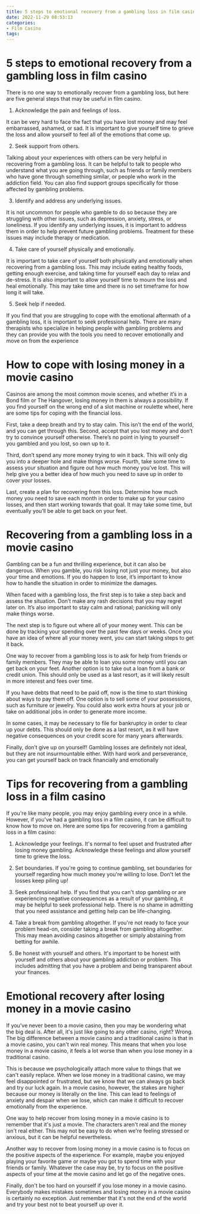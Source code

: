 ```yaml
---
title: 5 steps to emotional recovery from a gambling loss in film casino 
date: 2022-11-29 08:53:13
categories:
- Film Casino
tags:
---
```



#  5 steps to emotional recovery from a gambling loss in film casino 

There is no one way to emotionally recover from a gambling loss, but here are five general steps that may be useful in film casino.

1. Acknowledge the pain and feelings of loss.

It can be very hard to face the fact that you have lost money and may feel embarrassed, ashamed, or sad. It is important to give yourself time to grieve the loss and allow yourself to feel all of the emotions that come up.

2. Seek support from others.

Talking about your experiences with others can be very helpful in recovering from a gambling loss. It can be helpful to talk to people who understand what you are going through, such as friends or family members who have gone through something similar, or people who work in the addiction field. You can also find support groups specifically for those affected by gambling problems.

3. Identify and address any underlying issues.

It is not uncommon for people who gamble to do so because they are struggling with other issues, such as depression, anxiety, stress, or loneliness. If you identify any underlying issues, it is important to address them in order to help prevent future gambling problems. Treatment for these issues may include therapy or medication.

4. Take care of yourself physically and emotionally.

It is important to take care of yourself both physically and emotionally when recovering from a gambling loss. This may include eating healthy foods, getting enough exercise, and taking time for yourself each day to relax and de-stress. It is also important to allow yourself time to mourn the loss and heal emotionally. This may take time and there is no set timeframe for how long it will take.

5. Seek help if needed.

If you find that you are struggling to cope with the emotional aftermath of a gambling loss, it is important to seek professional help. There are many therapists who specialize in helping people with gambling problems and they can provide you with the tools you need to recover emotionally and move on from the experience

#  How to cope with losing money in a movie casino 

Casinos are among the most common movie scenes, and whether it’s in a Bond film or The Hangover, losing money in them is always a possibility. If you find yourself on the wrong end of a slot machine or roulette wheel, here are some tips for coping with the financial loss.

First, take a deep breath and try to stay calm. This isn’t the end of the world, and you can get through this. Second, accept that you lost money and don’t try to convince yourself otherwise. There’s no point in lying to yourself – you gambled and you lost, so own up to it.

Third, don’t spend any more money trying to win it back. This will only dig you into a deeper hole and make things worse. Fourth, take some time to assess your situation and figure out how much money you’ve lost. This will help give you a better idea of how much you need to save up in order to cover your losses.

Last, create a plan for recovering from this loss. Determine how much money you need to save each month in order to make up for your casino losses, and then start working towards that goal. It may take some time, but eventually you’ll be able to get back on your feet.

#  Recovering from a gambling loss in a movie casino 

Gambling can be a fun and thrilling experience, but it can also be dangerous. When you gamble, you risk losing not just your money, but also your time and emotions. If you do happen to lose, it’s important to know how to handle the situation in order to minimize the damages.

When faced with a gambling loss, the first step is to take a step back and assess the situation. Don’t make any rash decisions that you may regret later on. It’s also important to stay calm and rational; panicking will only make things worse.

The next step is to figure out where all of your money went. This can be done by tracking your spending over the past few days or weeks. Once you have an idea of where all your money went, you can start taking steps to get it back.

One way to recover from a gambling loss is to ask for help from friends or family members. They may be able to loan you some money until you can get back on your feet. Another option is to take out a loan from a bank or credit union. This should only be used as a last resort, as it will likely result in more interest and fees over time.

If you have debts that need to be paid off, now is the time to start thinking about ways to pay them off. One option is to sell some of your possessions, such as furniture or jewelry. You could also work extra hours at your job or take on additional jobs in order to generate more income.

In some cases, it may be necessary to file for bankruptcy in order to clear up your debts. This should only be done as a last resort, as it will have negative consequences on your credit score for many years afterwards.

Finally, don’t give up on yourself! Gambling losses are definitely not ideal, but they are not insurmountable either. With hard work and perseverance, you can get yourself back on track financially and emotionally

#  Tips for recovering from a gambling loss in a film casino 

If you're like many people, you may enjoy gambling every once in a while. However, if you've had a gambling loss in a film casino, it can be difficult to know how to move on. Here are some tips for recovering from a gambling loss in a film casino:

1. Acknowledge your feelings. It's normal to feel upset and frustrated after losing money gambling. Acknowledge these feelings and allow yourself time to grieve the loss.

2. Set boundaries. If you're going to continue gambling, set boundaries for yourself regarding how much money you're willing to lose. Don't let the losses keep piling up!

3. Seek professional help. If you find that you can't stop gambling or are experiencing negative consequences as a result of your gambling, it may be helpful to seek professional help. There is no shame in admitting that you need assistance and getting help can be life-changing.

4. Take a break from gambling altogether. If you're not ready to face your problem head-on, consider taking a break from gambling altogether. This may mean avoiding casinos altogether or simply abstaining from betting for awhile.

5. Be honest with yourself and others. It's important to be honest with yourself and others about your gambling addiction or problem. This includes admitting that you have a problem and being transparent about your finances.

#  Emotional recovery after losing money in a movie casino

If you've never been to a movie casino, then you may be wondering what the big deal is. After all, it's just like going to any other casino, right? Wrong. The big difference between a movie casino and a traditional casino is that in a movie casino, you can't win real money. This means that when you lose money in a movie casino, it feels a lot worse than when you lose money in a traditional casino.

This is because we psychologically attach more value to things that we can't easily replace. When we lose money in a traditional casino, we may feel disappointed or frustrated, but we know that we can always go back and try our luck again. In a movie casino, however, the stakes are higher because our money is literally on the line. This can lead to feelings of anxiety and despair when we lose, which can make it difficult to recover emotionally from the experience.

One way to help recover from losing money in a movie casino is to remember that it's just a movie. The characters aren't real and the money isn't real either. This may not be easy to do when we're feeling stressed or anxious, but it can be helpful nevertheless.

Another way to recover from losing money in a movie casino is to focus on the positive aspects of the experience. For example, maybe you enjoyed playing your favorite game or maybe you got to spend time with your friends or family. Whatever the case may be, try to focus on the positive aspects of your time at the movie casino and let go of the negative ones.

Finally, don't be too hard on yourself if you lose money in a movie casino. Everybody makes mistakes sometimes and losing money in a movie casino is certainly no exception. Just remember that it's not the end of the world and try your best not to beat yourself up over it.